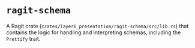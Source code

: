 # `ragit-schema`

A Ragit crate (`crates/layer6_presentation/ragit-schema/src/lib.rs`) that contains the logic for handling and interpreting schemas, including the `Prettify` trait.